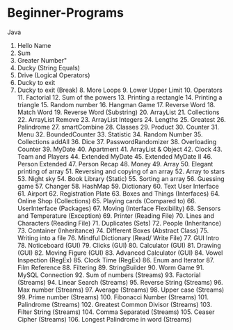 # Beginner-Programs
Java
1. Hello Name
2. Sum
3. Greater Number"
4. Ducky (String Equals)
5. Drive (Logical Operators)
6. Ducky to exit
7. Ducky to exit (Break)
		8. More Loops
		9. Lower Upper Limit
		10. Operators
		11. Factorial
		12. Sum of the powers
		13. Printing a rectangle
		14. Printing a triangle
		15. Random number
		16. Hangman Game
		17. Reverse Word
		18. Match Word
		19. Reverse Word (Substring)
		20. ArrayList
		21. Collections
		22. ArrayList Remove
		23. ArrayList Integers
		24. Lengths
		25. Greatest
		26. Palindrome
		27. smartCombine
		28. Classes
		29. Product
		30. Counter
		31. Menu
		32. BoundedCounter
		33. Statistic
		34. Random Number
		35. Collections addAll
		36. Dice
		37. PasswordRandomizer
		38. Overloading Counter
		39. MyDate
		40. Apartment
		41. ArrayList & Object
		42. Clock
		43. Team and Players
		44. Extended MyDate
		45. Extended MyDate II
		46. Person Extended
		47. Person Recap
		48. Money
		49. Array
		50. Elegant printing of array
		51. Reversing and copying of an array
		52. Array to stars
		53. Night sky
		54. Book Library (Static)
		55. Sorting an array
		56. Guessing game
		57. Changer
		58. HashMap
		59. Dictionary
		60. Text User Interface
		61. Airport
		62. Registration Plate
		63. Boxes and Things (Interfaces)
		64. Online Shop (Collections)
		65. Playing cards (Compared to)
		66. UserInterface (Packages)
		67. Moving (Interface Flexibility)
		68. Sensors and Temperature (Exception)
		69. Printer (Reading File)
		70. Lines and Characters (Reading File)
		71. Duplicates (Sets)
		72. People (Inheritance)
		73. Container (Inheritance)
		74. Different Boxes (Abstract Class)
		75. Writing into a file
		76. Mindful Dictionary (Read/ Write File)
		77. GUI Intro
		78. Noticeboard (GUI)
		79. Clicks (GUI)
		80. Calculator (GUI)
		81. Drawing (GUI)
		82. Moving Figure (GUI)
		83. Advanced Calculator (GUI)
		84. Vowel Inspection (RegEx)
		85. Clock Time (RegEx)
		86. Enum and Iterator
		87. Film Reference
		88. Filtering
		89. StringBuilder
		90. Worm Game
		91. MySQL Connection
		92. Sum of numbers (Streams)
		93. Factorial (Streams)
		94. Linear Search (Streams)
		95. Reverse String (Streams)
		96. Max number (Streams)
		97. Average (Streams)
		98. Upper case (Streams)
		99. Prime number (Streams)
		100. Fibonacci Number (Streams)
		101. Palindrome (Streams)
		102. Greatest Common Divisor (Streams)
		103. Filter String (Streams)
		104. Comma Separated (Streams)
		105. Ceaser Cipher (Streams)
		106. Longest Palindrome in word (Streams)
